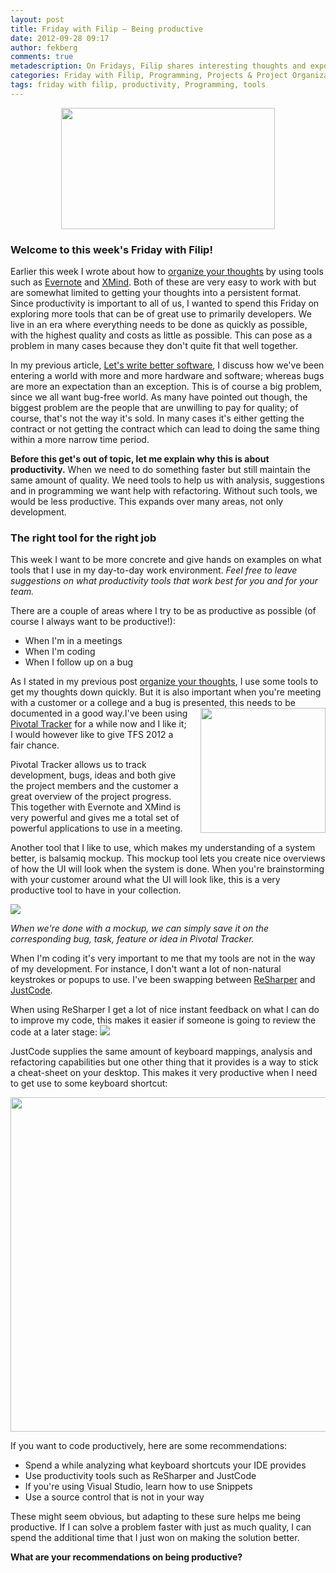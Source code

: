 ```yaml
---
layout: post
title: Friday with Filip – Being productive
date: 2012-09-28 09:17
author: fekberg
comments: true
metadescription: On Fridays, Filip shares interesting thoughts and experience that hopefully will lead to interesting discussions. Enjoy Friday with Filip!
categories: Friday with Filip, Programming, Projects & Project Organization
tags: friday with filip, productivity, Programming, tools
---
```

<img src="http://cdn.filipekberg.se/fekberg-blog/wp-content/uploads/2012/09/FridayWithFili.png" alt="" title="Friday with Filip" style="display: block;   margin-left: auto;   margin-right: auto;" width="342" height="194" class="aligncenter size-full wp-image-1016" />

<h3>Welcome to this week's Friday with Filip!</h3>
Earlier this week I wrote about how to <a href="http://filipekberg.se/2012/09/25/organize-your-thoughts/">organize your thoughts</a> by using tools such as <a href="http://evernote.com">Evernote</a> and <a href="http://www.xmind.net/">XMind</a>. Both of these are very easy to work with but are somewhat limited to getting your thoughts into a persistent format. Since productivity is important to all of us, I wanted to spend this Friday on exploring more tools that can be of great use to primarily developers. We live in an era where everything needs to be done as quickly as possible, with the highest quality and costs as little as possible. This can pose as a problem in many cases because they don't quite fit that well together.<!--excerpt-->

In my previous article, <a href="http://filipekberg.se/2012/09/27/lets-write-better-software/">Let's write better software</a>, I discuss how we've been entering a world with more and more hardware and software; whereas bugs are more an expectation than an exception. This is of course a big problem, since we all want bug-free world. As many have pointed out though, the biggest problem are the people that are unwilling to pay for quality; of course, that's not the way it's sold. In many cases it's either getting the contract or not getting the contract which can lead to doing the same thing within a more narrow time period. 

<strong>Before this get's out of topic, let me explain why this is about productivity.</strong> When we need to do something faster but still maintain the same amount of quality. We need tools to help us with analysis, suggestions and in programming we want help with refactoring. Without such tools, we would be less productive. This expands over many areas, not only development.

<h3>The right tool for the right job</h3>
This week I want to be more concrete and give hands on examples on what tools that I use in my day-to-day work environment. <em>Feel free to leave suggestions on what productivity tools that work best for you and for your team.</em>

There are a couple of areas where I try to be as productive as possible (of course I always want to be productive!):

<ul>
	<li>When I'm in a meetings</li>
	<li>When I'm coding</li>
	<li>When I follow up on a bug</li>
</ul>

As I stated in my previous post <a href="http://filipekberg.se/2012/09/25/organize-your-thoughts/">organize your thoughts</a>, I use some tools to get my thoughts down quickly. But it is also important when you're meeting with a customer or a college and a bug is presented, this needs to be documented in a good way.<img src="https://d3jgo56a5b0my0.cloudfront.net/images/v7/marcom/home/screenshots/featured.png" style="float: right; padding-left: 20px;" width="200" />I've been using <a href="http://www.pivotaltracker.com">Pivotal Tracker</a> for a while now and I like it; I would however like to give TFS 2012 a fair chance. 

Pivotal Tracker allows us to track development, bugs, ideas and both give the project members and the customer a great overview of the project progress. This together with Evernote and XMind is very powerful and gives me a total set of powerful applications to use in a meeting.

Another tool that I like to use, which makes my understanding of a system better, is balsamiq mockup. This mockup tool lets you create nice overviews of how the UI will look when the system is done. When you're brainstorming with your customer around what the UI will look like, this is a very productive tool to have in your collection.

<img src="http://www.balsamiq.com/images/mockups/screenshots/components.png" />

<em>When we're done with a mockup, we can simply save it on the corresponding bug, task, feature or idea in Pivotal Tracker.</em>

When I'm coding it's very important to me that my tools are not in the way of my development. For instance, I don't want a lot of non-natural keystrokes or popups to use. I've been swapping between <a href="http://www.jetbrains.com/resharper">ReSharper</a> and <a href="http://www.telerik.com/products/justcode.aspx">JustCode</a>.

When using ReSharper I get a lot of nice instant feedback on what I can do to improve my code, this makes it easier if someone is going to review the code at a later stage:
<img src="http://www.jetbrains.com/resharper/features/screenshots/50/marker_bar.png" />

JustCode supplies the same amount of keyboard mappings, analysis and refactoring capabilities but one other thing that it provides is a way to stick a cheat-sheet on your desktop. This makes it very productive when I need to get use to some keyboard shortcut:

<img src="http://cdn.filipekberg.se/fekberg-blog/wp-content/uploads/2012/09/KeyboardMapping.png" alt="" title="JustCode Keyboard Mappings" width="993" height="535" class="alignnone size-full wp-image-1320" />

If you want to code productively, here are some recommendations:

<ul>
	<li>Spend a while analyzing what keyboard shortcuts your IDE provides</li>
	<li>Use productivity tools such as ReSharper and JustCode</li>
	<li>If you're using Visual Studio, learn how to use Snippets</li>
	<li>Use a source control that is not in your way</li>
</ul>

These might seem obvious, but adapting to these sure helps me being productive. If I can solve a problem faster with just as much quality, I can spend the additional time that I just won on making the solution better.

<strong>What are your recommendations on being productive?</strong>
